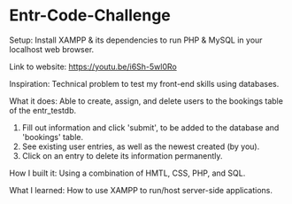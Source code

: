 # Entr-Code-Challenge

Setup: Install XAMPP & its dependencies to run PHP & MySQL in your localhost web browser. 

Link to website: https://youtu.be/i6Sh-5wl0Ro

Inspiration: Technical problem to test my front-end skills using databases. 

What it does: Able to create, assign, and delete users to the bookings table of the entr_testdb. 

1) Fill out information and click 'submit', to be added to the database and 'bookings' table.
2) See existing user entries, as well as the newest created (by you). 
3) Click on an entry to delete its information permanently. 

How I built it: Using a combination of HMTL, CSS, PHP, and SQL.

What I learned: How to use XAMPP to run/host server-side applications. 
